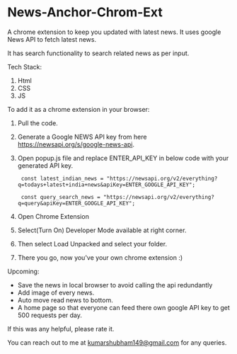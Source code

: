 # News-Anchor-Chrom-Ext
A chrome extension to keep you updated with latest news. It uses google News API to fetch latest news.

It has search functionality to search related news as per input.

Tech Stack:

1. Html
2. CSS
3. JS

To add it as a chrome extension in your browser:
1. Pull the code.
2. Generate a Google NEWS API key from here https://newsapi.org/s/google-news-api.
3. Open popup.js file and replace ENTER_API_KEY in below code with your generated API key.

   ```
    const latest_indian_news = "https://newsapi.org/v2/everything?q=todays+latest+india+news&apiKey=ENTER_GOOGLE_API_KEY";

    const query_search_news = "https://newsapi.org/v2/everything?q=query&apiKey=ENTER_GOOGLE_API_KEY";
    ```
    
 4. Open Chrome Extension
 5. Select(Turn On) Developer Mode available at right corner.
 6. Then select Load Unpacked and select your folder.
 7. There you go, now you've your own chrome extension :)


Upcoming:
- Save the news in local browser to avoid calling the api redundantly
- Add image of every news.
- Auto move read news to bottom.
- A home page so that everyone can feed there own google API key to get 500 requests per day.

If this was any helpful, please rate it.

You can reach out to me at kumarshubham149@gmail.com for any queries.
